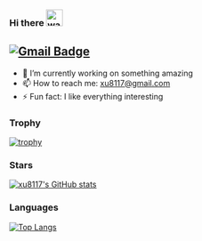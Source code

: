 ### Hi there <img alt="wave" src="https://raw.githubusercontent.com/MartinHeinz/MartinHeinz/master/wave.gif" width="30px">

## [![Gmail Badge](https://img.shields.io/badge/-xu8117@gmail.com-c14438?style=flat-square&logo=Gmail&logoColor=white&link=mailto:xu8117@gmail.com)](mailto:xu8117@gmail.com)

- 🔭 I’m currently working on something amazing
- 📫 How to reach me: [xu8117@gmail.com](xu8117@gmail.com)
- ⚡ Fun fact: I like everything interesting

### Trophy
[![trophy](https://github-profile-trophy.vercel.app/?username=xu8117)](https://github.com/ryo-ma/github-profile-trophy)

### Stars
[![xu8117's GitHub stats](https://github-readme-stats.vercel.app/api?username=xu8117)](https://github.com/anuraghazra/github-readme-stats)

### Languages
[![Top Langs](https://github-readme-stats.vercel.app/api/top-langs/?username=anuraghazra&layout=compact)](https://github.com/anuraghazra/github-readme-stats)
